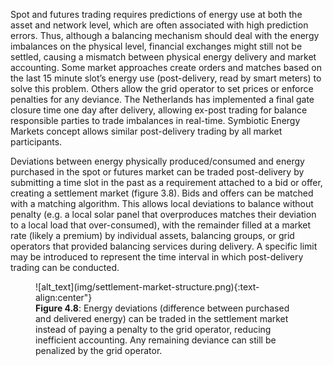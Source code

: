 Spot and futures trading requires predictions of energy use at both the asset and network level, which are often associated with high prediction errors. Thus, although a balancing mechanism should deal with the energy imbalances on the physical level, financial exchanges might still not be settled, causing a mismatch between physical energy delivery and market accounting. Some market approaches create orders and matches based on the last 15 minute slot’s energy use (post-delivery, read by smart meters) to solve this problem. Others allow the grid operator to set prices or enforce penalties for any deviance. The Netherlands has implemented a final gate closure time one day after delivery, allowing ex-post trading for balance responsible parties to trade imbalances in real-time. Symbiotic Energy Markets concept allows similar post-delivery trading by all market participants.

Deviations between energy physically produced/consumed and energy purchased in the spot or futures market can be traded post-delivery by submitting a time slot in the past as a requirement attached to a bid or offer, creating a settlement market (figure 3.8). Bids and offers can be matched with a matching algorithm. This allows local deviations to balance without penalty (e.g. a local solar panel that overproduces matches their deviation to a local load that over-consumed), with the remainder filled at a market rate (likely a premium) by individual assets, balancing groups, or grid operators that provided balancing services during delivery. A specific limit may be introduced to represent the time interval in which post-delivery trading can be conducted.

<figure markdown>
  ![alt_text](img/settlement-market-structure.png){:text-align:center"}
  <figcaption><b>Figure 4.8</b>: Energy deviations (difference between purchased and delivered energy) can be traded in the settlement market instead of paying a penalty to the grid operator, reducing inefficient accounting. Any remaining deviance can still be penalized by the grid operator.
</figcaption>
</figure>

